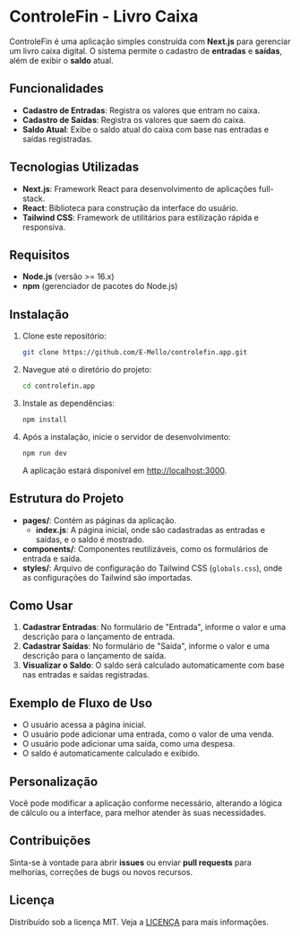 # ControleFin - Livro Caixa

ControleFin é uma aplicação simples construída com **Next.js** para gerenciar um livro caixa digital. O sistema permite o cadastro de **entradas** e **saídas**, além de exibir o **saldo** atual.

## Funcionalidades

- **Cadastro de Entradas**: Registra os valores que entram no caixa.
- **Cadastro de Saídas**: Registra os valores que saem do caixa.
- **Saldo Atual**: Exibe o saldo atual do caixa com base nas entradas e saídas registradas.

## Tecnologias Utilizadas

- **Next.js**: Framework React para desenvolvimento de aplicações full-stack.
- **React**: Biblioteca para construção da interface do usuário.
- **Tailwind CSS**: Framework de utilitários para estilização rápida e responsiva.

## Requisitos

- **Node.js** (versão >= 16.x)
- **npm** (gerenciador de pacotes do Node.js)

## Instalação

1. Clone este repositório:

   ```bash
   git clone https://github.com/E-Mello/controlefin.app.git
   ```

2. Navegue até o diretório do projeto:

   ```bash
   cd controlefin.app
   ```

3. Instale as dependências:

   ```bash
   npm install
   ```

4. Após a instalação, inicie o servidor de desenvolvimento:

   ```bash
   npm run dev
   ```

   A aplicação estará disponível em [http://localhost:3000](http://localhost:3000).

## Estrutura do Projeto

- **pages/**: Contém as páginas da aplicação.
  - **index.js**: A página inicial, onde são cadastradas as entradas e saídas, e o saldo é mostrado.
- **components/**: Componentes reutilizáveis, como os formulários de entrada e saída.
- **styles/**: Arquivo de configuração do Tailwind CSS (`globals.css`), onde as configurações do Tailwind são importadas.

## Como Usar

1. **Cadastrar Entradas**: No formulário de "Entrada", informe o valor e uma descrição para o lançamento de entrada.
2. **Cadastrar Saídas**: No formulário de "Saída", informe o valor e uma descrição para o lançamento de saída.
3. **Visualizar o Saldo**: O saldo será calculado automaticamente com base nas entradas e saídas registradas.

## Exemplo de Fluxo de Uso

- O usuário acessa a página inicial.
- O usuário pode adicionar uma entrada, como o valor de uma venda.
- O usuário pode adicionar uma saída, como uma despesa.
- O saldo é automaticamente calculado e exibido.

## Personalização

Você pode modificar a aplicação conforme necessário, alterando a lógica de cálculo ou a interface, para melhor atender às suas necessidades.

## Contribuições

Sinta-se à vontade para abrir **issues** ou enviar **pull requests** para melhorias, correções de bugs ou novos recursos.

## Licença

Distribuído sob a licença MIT. Veja a [LICENÇA](LICENSE) para mais informações.
